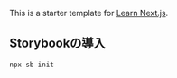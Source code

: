 This is a starter template for [Learn Next.js](https://nextjs.org/learn).

## Storybookの導入

```
npx sb init
```
